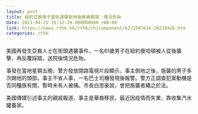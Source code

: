 ```yaml
---
layout: post
title: 紐約亞裔男子當街遇襲倒地後再被踢頭　情況危殆
date: 2021-04-25 16:32:24.000000000 +08:00
link: https://news.rthk.hk/rthk/ch/component/k2/1587618-20210425.htm
categories: rthk
---
```


美國再發生亞裔人士在街頭遇襲事件，一名61歲男子在紐約曼哈頓被人從後襲擊，再反覆踩踏，送院後情況危殆。

事發在當地星期五晚，警方發放閉路電視片段顯示，事主倒地之後，施襲的男子多次踢他的頭部。事主不省人事，一名巴士司機發現後報警。警方正調查犯案動機是否同種族有關，暫時未有人被捕。市長白思豪說，會把施襲者繩之於法。

美國傳媒引述事主的親戚報道，事主是華裔移民，最近因疫情而失業，靠收集汽水罐養家。
